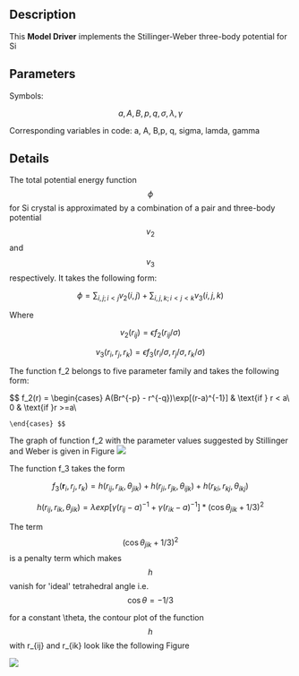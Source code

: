 ## Description
This **Model Driver** implements the Stillinger-Weber three-body potential for Si

## Parameters
Symbols:

$$ a, A, B, p, q, \sigma, \lambda, \gamma$$

Corresponding variables in code:
a, A, B,p, q, sigma, lamda, gamma

## Details

The total potential energy function $$ \phi $$ for Si crystal is approximated by a combination of a pair and three-body potential $$v_2$$ and $$v_3$$ respectively. It takes the following form:

$$ \phi =  \sum_{i,j; i<j} v_2(i,j) + \sum_{i,j,k; i<j<k} v_3(i,j,k) $$

Where 

$$ v_2(r_{ij}) = \epsilon f_2(r_{ij}/\sigma) $$

$$ v_3(r_i,r_j,r_k) = \epsilon f_3(r_i/\sigma,r_j/\sigma,r_k/\sigma) $$

The function f_2 belongs to five parameter family and takes the following form:

$$ f_2(r) = \begin{cases}
      A(Br^{-p} - r^{-q})\exp[(r-a)^{-1}] &  \text{if  } r < a\\
     0 & \text{if  }r >=a\\
      
    \end{cases} $$

The graph of function f_2 with the parameter values suggested by Stillinger and Weber is given in Figure 
![](/wimage/MD_335816936951_002/taru4uce/Figure1)

The function f_3 takes the form

$$ f_3(\mathbf{r}_i,r_j,r_k) =  h{(r_{ij},r_{ik},\theta_{jik})} + h(r_{ji},r_{jk},\theta_{ijk}) + h(r_{ki},r_{kj},\theta_{ikj}) $$

$$  h(r_{ij},r_{ik},\theta_{jik}) = \lambda exp[\gamma(r_{ij}-a)^{-1} + \gamma(r_{ik}-a)^{-1}]*(\cos\theta_{jik} + 1/3)^2 $$

 The term $$ (\cos\theta_{jik} + 1/3)^2 $$ is a penalty term which makes $$ h $$ vanish for 'ideal' tetrahedral angle i.e. $$ \cos\theta = -1/3 $$

for a constant \theta, the contour plot of the function $$ h $$ with r_{ij} and r_{ik} look like the following Figure

![](/wimage/MD_335816936951_002/taru4uce/Figure2)
